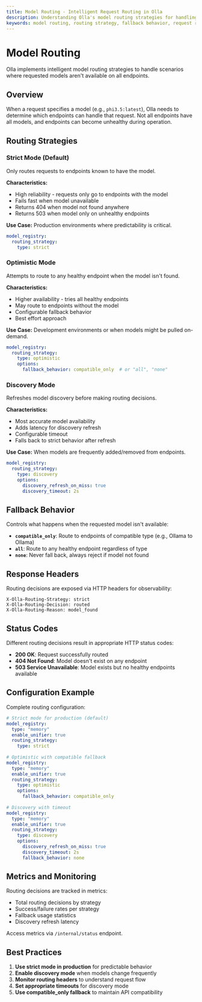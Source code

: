 ```yaml
---
title: Model Routing - Intelligent Request Routing in Olla
description: Understanding Olla's model routing strategies for handling requests when models aren't available on all endpoints.
keywords: model routing, routing strategy, fallback behavior, request routing, model availability
---
```


# Model Routing

Olla implements intelligent model routing strategies to handle scenarios where requested models aren't available on all endpoints.

## Overview

When a request specifies a model (e.g., `phi3.5:latest`), Olla needs to determine which endpoints can handle that request. Not all endpoints have all models, and endpoints can become unhealthy during operation.

## Routing Strategies

### Strict Mode (Default)

Only routes requests to endpoints known to have the model.

**Characteristics:**
- High reliability - requests only go to endpoints with the model
- Fails fast when model unavailable
- Returns 404 when model not found anywhere
- Returns 503 when model only on unhealthy endpoints

**Use Case:** Production environments where predictability is critical.

```yaml
model_registry:
  routing_strategy:
    type: strict
```

### Optimistic Mode

Attempts to route to any healthy endpoint when the model isn't found.

**Characteristics:**
- Higher availability - tries all healthy endpoints
- May route to endpoints without the model
- Configurable fallback behavior
- Best effort approach

**Use Case:** Development environments or when models might be pulled on-demand.

```yaml
model_registry:
  routing_strategy:
    type: optimistic
    options:
      fallback_behavior: compatible_only  # or "all", "none"
```

### Discovery Mode

Refreshes model discovery before making routing decisions.

**Characteristics:**
- Most accurate model availability
- Adds latency for discovery refresh
- Configurable timeout
- Falls back to strict behavior after refresh

**Use Case:** When models are frequently added/removed from endpoints.

```yaml
model_registry:
  routing_strategy:
    type: discovery
    options:
      discovery_refresh_on_miss: true
      discovery_timeout: 2s
```

## Fallback Behavior

Controls what happens when the requested model isn't available:

- **`compatible_only`**: Route to endpoints of compatible type (e.g., Ollama to Ollama)
- **`all`**: Route to any healthy endpoint regardless of type
- **`none`**: Never fall back, always reject if model not found

## Response Headers

Routing decisions are exposed via HTTP headers for observability:

```http
X-Olla-Routing-Strategy: strict
X-Olla-Routing-Decision: routed
X-Olla-Routing-Reason: model_found
```

## Status Codes

Different routing decisions result in appropriate HTTP status codes:

- **200 OK**: Request successfully routed
- **404 Not Found**: Model doesn't exist on any endpoint
- **503 Service Unavailable**: Model exists but no healthy endpoints available

## Configuration Example

Complete routing configuration:

```yaml
# Strict mode for production (default)
model_registry:
  type: "memory"
  enable_unifier: true
  routing_strategy:
    type: strict
    
# Optimistic with compatible fallback
model_registry:
  type: "memory"
  enable_unifier: true
  routing_strategy:
    type: optimistic
    options:
      fallback_behavior: compatible_only
      
# Discovery with timeout
model_registry:
  type: "memory"
  enable_unifier: true
  routing_strategy:
    type: discovery
    options:
      discovery_refresh_on_miss: true
      discovery_timeout: 2s
      fallback_behavior: none
```

## Metrics and Monitoring

Routing decisions are tracked in metrics:

- Total routing decisions by strategy
- Success/failure rates per strategy
- Fallback usage statistics
- Discovery refresh latency

Access metrics via `/internal/status` endpoint.

## Best Practices

1. **Use strict mode in production** for predictable behavior
2. **Enable discovery mode** when models change frequently
3. **Monitor routing headers** to understand request flow
4. **Set appropriate timeouts** for discovery mode
5. **Use compatible_only fallback** to maintain API compatibility